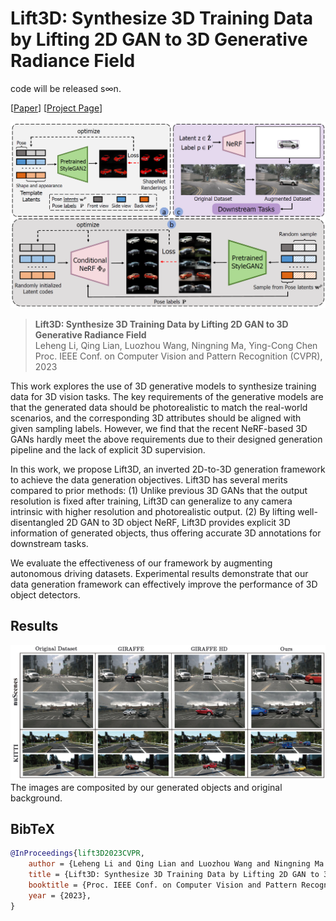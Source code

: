 # Lift3D: Synthesize 3D Training Data by Lifting 2D GAN to 3D Generative Radiance Field

code will be released s∞n.

[[Paper](https://len-li.github.io/assets/pdf/lift3d_final.pdf)]
[[Project Page](https://len-li.github.io/lift3d-web/)]


<img src="./assets/lift3d_method.png"/>


> **Lift3D: Synthesize 3D Training Data by Lifting 2D GAN to 3D Generative Radiance Field** <br>
> Leheng Li, Qing Lian, Luozhou Wang, Ningning Ma, Ying-Cong Chen <br>
> Proc. IEEE Conf. on Computer Vision and Pattern Recognition (CVPR), 2023 <br>


This work explores the use of 3D generative models to synthesize training data for 3D vision tasks. The key requirements of the generative models are that the generated data should be photorealistic to match the real-world scenarios, and the corresponding 3D attributes should be aligned with given sampling labels. However, we find that the recent NeRF-based 3D GANs hardly meet the above requirements due to their designed generation pipeline and the lack of explicit 3D supervision.

In this work, we propose Lift3D, an inverted 2D-to-3D generation framework to achieve the data generation objectives. Lift3D has several merits compared to prior methods: (1) Unlike previous 3D GANs that the output resolution is fixed after training, Lift3D can generalize to any camera intrinsic with higher resolution and photorealistic output. (2) By lifting well-disentangled 2D GAN to 3D object NeRF, Lift3D provides explicit 3D information of generated objects, thus offering accurate 3D annotations for downstream tasks.

We evaluate the effectiveness of our framework by augmenting autonomous driving datasets. Experimental results demonstrate that our data generation framework can effectively improve the performance of 3D object detectors.

## Results

<img src="./assets/lift3d_compos.png"/>
The images are composited by our generated objects and original background.




## BibTeX

```bibtex
@InProceedings{lift3D2023CVPR, 
	author = {Leheng Li and Qing Lian and Luozhou Wang and Ningning Ma and Ying-Cong Chen}, 
	title = {Lift3D: Synthesize 3D Training Data by Lifting 2D GAN to 3D Generative Radiance Field}, 
	booktitle = {Proc. IEEE Conf. on Computer Vision and Pattern Recognition (CVPR)}, 
	year = {2023}, 
}
```

